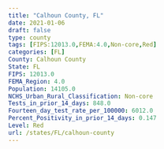 ```yaml
---
title: "Calhoun County, FL"
date: 2021-01-06
draft: false
type: county
tags: [FIPS:12013.0,FEMA:4.0,Non-core,Red]
categories: [FL]
County: Calhoun County
State: FL
FIPS: 12013.0
FEMA_Region: 4.0
Population: 14105.0
NCHS_Urban_Rural_Classification: Non-core
Tests_in_prior_14_days: 848.0
Fourteen_day_test_rate_per_100000: 6012.0
Percent_Positivity_in_prior_14_days: 0.147
Level: Red
url: /states/FL/calhoun-county
---
```



